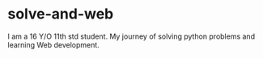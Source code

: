 # solve-and-web
I am a 16 Y/O 11th std student. My journey of solving python problems and  learning Web development.                
